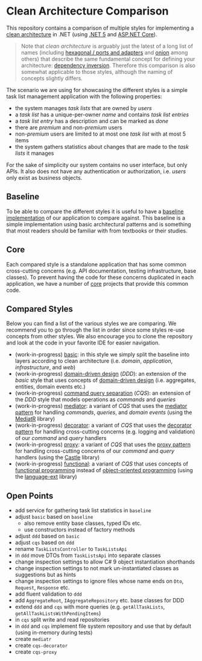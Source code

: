 # Clean Architecture Comparison

This repository contains a comparison of multiple styles for implementing a [clean architecture](https://blog.cleancoder.com/uncle-bob/2012/08/13/the-clean-architecture.html) in .NET (using [.NET 5](https://dotnet.microsoft.com/download/dotnet/5.0) and [ASP.NET Core](https://docs.microsoft.com/en-us/aspnet/core/?view=aspnetcore-5.0)).

> Note that _clean architecture_ is arguably just the latest of a long list of names (including [hexagonal / ports and adapters](https://en.wikipedia.org/wiki/Hexagonal_architecture_(software)) and [onion](https://medium.com/@shivendraodean/software-architecture-the-onion-architecture-1b235bec1dec) among others) that describe the same fundamental concept for defining your architecture: [dependency inversion](https://en.wikipedia.org/wiki/Dependency_inversion_principle). Therefore this comparison is also somewhat applicable to those styles, although the naming of concepts slightly differs.

The scenario we are using for showcasing the different styles is a simple task list management application with the following properties:

- the system manages _task lists_ that are owned by _users_
- a _task list_ has a unique-per-owner _name_ and contains _task list entries_
- a _task list entry_ has a description and can be marked as _done_
- there are _premium_ and non-_premium_ users
- non-_premium_ users are limited to at most one _task list_ with at most 5 items
- the system gathers statistics about changes that are made to the _task lists_ it manages

For the sake of simplicity our system contains no user interface, but only APIs. It also does not have any authentication or authorization, i.e. _users_ only exist as business objects.

## Baseline

To be able to compare the different styles it is useful to have a [baseline implementation](baseline#readme) of our application to compare against. This baseline is a simple implementation using basic architectural patterns and is something that most readers should be familiar with from textbooks or their studies.

## Core

Each compared style is a standalone application that has some common cross-cutting concerns (e.g. API documentation, testing infrastructure, base classes). To prevent having the code for these concerns duplicated in each application, we have a number of [core](core#readme) projects that provide this common code.

## Compared Styles

Below you can find a list of the various styles we are comparing. We recommend you to go through the list in order since some styles re-use concepts from other styles. We also encourage you to clone the repository and look at the code in your favorite IDE for easier navigation.

- (work-in-progress) [basic](basic#readme): in this style we simply split the baseline into layers according to clean architecture (i.e. _domain_, _application_, _infrastructure_, and _web_)
- (work-in-progress) [domain-driven design](ddd#readme) (_DDD_): an extension of the _basic_ style that uses concepts of [domain-driven design](https://en.wikipedia.org/wiki/Domain-driven_design) (i.e. aggregates, entities, domain events etc.)
- (work-in-progress) [command query separation](cqs#readme) (_CQS_): an extension of the _DDD_ style that models operations as _commands_ and _queries_
- (work-in-progress) [mediator](mediatr#readme): a variant of _CQS_ that uses the [mediator pattern](https://en.wikipedia.org/wiki/Mediator_pattern) for handling _commands_, _queries_, and _domain events_ (using the [MediatR](https://github.com/jbogard/MediatR) library)
- (work-in-progress) [decorator](decorator#readme): a variant of _CQS_ that uses the [decorator pattern](https://en.wikipedia.org/wiki/Decorator_pattern) for handling cross-cutting concerns (e.g. logging and validation) of our _command_ and _query_ handlers
- (work-in-progress) [proxy](proxy#readme): a variant of _CQS_ that uses the [proxy pattern](https://en.wikipedia.org/wiki/Proxy_pattern) for handling cross-cutting concerns of our _command_ and _query_ handlers (using the [Castle](https://github.com/castleproject/Core) library)
- (work-in-progress) [functional](functional#readme): a variant of _CQS_ that uses concepts of [functional programming](https://en.wikipedia.org/wiki/Functional_programming) instead of [object-oriented programming](https://en.wikipedia.org/wiki/Object-oriented_programming) (using the [language-ext](https://github.com/louthy/language-ext) library)

## Open Points

- add service for gathering task list statistics in `baseline`
- adjust `basic` based on `baseline`
  - also remove entity base classes, typed IDs etc.
  - use constructors instead of factory methods
- adjust `ddd` based on `basic`
- adjust `cqs` based on `ddd`
- rename `TaskListsController` to `TaskListsApi`
- in `ddd` move DTOs from `TaskListsApi` into separate classes
- change inspection settings to allow C# 9 object instantiation shorthands
- change inspection settings to not mark un-instantiated classes as suggestions but as hints
- change inspection settings to ignore files whose name ends on `Dto`, `Request`, `Response` etc.
- add fluent validation to `ddd`
- add `AggregateRoot`, `IAggregateRepository` etc. base classes for DDD
- extend `ddd` and `cqs` with more queries (e.g. `getAllTaskLists`, `getAllTaskListsWithPendingItems`)
- in `cqs` split write and read repositories
- in `ddd` and `cqs` implement file system repository and use that by default (using in-memory during tests)
- create `mediatr`
- create `cqs-decorator`
- create `cqs-proxy`
